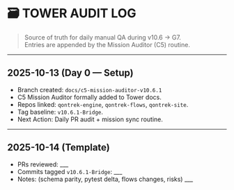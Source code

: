 # 🗃️ TOWER AUDIT LOG

> Source of truth for daily manual QA during v10.6 → G7.  
> Entries are appended by the Mission Auditor (C5) routine.

---

## 2025-10-13 (Day 0 — Setup)
- Branch created: `docs/c5-mission-auditor-v10.6.1`  
- C5 Mission Auditor formally added to Tower docs.  
- Repos linked: `qontrek-engine`, `qontrek-flows`, `qontrek-site`.  
- Tag baseline: `v10.6.1-Bridge`.  
- Next Action: Daily PR audit + mission sync routine.

---

## 2025-10-14 (Template)
- PRs reviewed: ___  
- Commits tagged `v10.6.1-Bridge`: ___  
- Notes: (schema parity, pytest delta, flows changes, risks) ___

